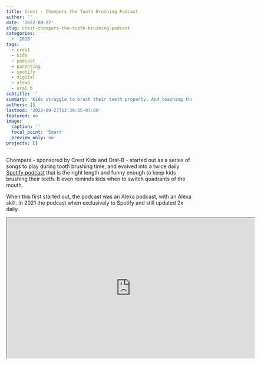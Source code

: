 ```yaml
---
title: Crest - Chompers the Tooth Brushing Podcast
author: ''
date: '2022-09-27'
slug: crest-chompers-the-tooth-brushing-podcast
categories:
  - '2018'
tags:
  - crest
  - kids
  - podcast
  - parenting
  - spotify
  - digital
  - alexa
  - oral b
subtitle: ''
summary: 'Kids struggle to brush their teeth properly. And teaching them sucks. Enter Chompers.'
authors: []
lastmod: '2022-09-27T12:39:55-07:00'
featured: no
image:
  caption: ''
  focal_point: 'Smart'
  preview_only: no
projects: []
---
```


Chompers - sponsored by Crest Kids and Oral-B -  started out as a series of songs to play during tooth brushing time, and evolved into a twice daily [Spotify podcast](https://open.spotify.com/show/21ASCcEXgUlbFSmoqjroZm?si=u0-xuYwyRHay--rf6XhbQQ&nd=1) that is the right length and funny enough to keep kids brushing their teeth. It even reminds kids when to switch quadrants of the mouth. 

When this first started out, the podcast was an Alexa podcast, with an Alexa skill. In 2021 the podcast when exclusively to Spotify and still updated 2x daily.

<iframe src="https://open.spotify.com/embed/episode/4tvRlhTywnEw2IJTfdDXtQ?utm_source=generator" width="672" height="380" data-external="1" allow="encrypted-media"></iframe>


